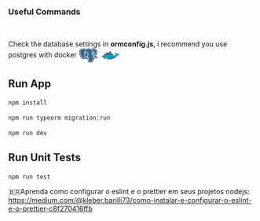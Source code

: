 ### Useful Commands
<br>

Check the database settings in **ormconfig.js**, i recommend you use postgres with docker <img align="center" height="30" width="40" src="https://github.com/devicons/devicon/blob/master/icons/postgresql/postgresql-original.svg">
<img align="center" height="30" width="40" src="https://github.com/devicons/devicon/blob/master/icons/docker/docker-original.svg">


## Run App
```bash
npm install
```

```bash
npm run typeorm migration:run
```

```bash
npm run dev
```

## Run Unit Tests
```bash
npm run test
```

🇧🇷Aprenda como configurar o eslint e o prettier em seus projetos nodejs: https://medium.com/@kleber.barilli73/como-instalar-e-configurar-o-eslint-e-o-prettier-c8f270416ffb
